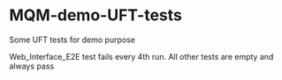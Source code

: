 # MQM-demo-UFT-tests
Some UFT tests for demo purpose

Web_Interface_E2E test fails every 4th run.
All other tests are empty and always pass